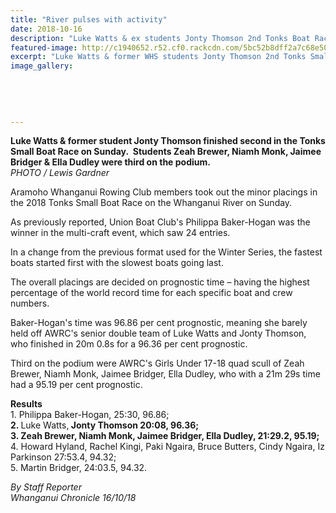 ```yaml
---
title: "River pulses with activity"
date: 2018-10-16
description: "Luke Watts & ex students Jonty Thomson 2nd Tonks Boat Race. Zeah Brewer, Niamh Monk, Jaimee Bridger & Ella Dudley 3rd..."
featured-image: http://c1940652.r52.cf0.rackcdn.com/5bc52b8dff2a7c68e50003a6/Luke-Watts--Jonty-Thomson-Chron-16-oct.jpg
excerpt: "Luke Watts & former WHS students Jonty Thomson 2nd Tonks Small Boat Race. WHS students Zeah Brewer, Niamh Monk, Jaimee Bridger & Ella Dudley were 3rd."
image_gallery:
    
    
    
    
    
---
```


<p><span><strong>Luke Watts &amp; former student Jonty Thomson finished second in the Tonks Small Boat Race on Sunday.&nbsp; Students&nbsp;Zeah Brewer, Niamh Monk, Jaimee Bridger &amp; Ella Dudley were third on the podium.</strong><br /></span><em>PHOTO / Lewis Gardner</em></p>
<p class="element element-paragraph">Aramoho Whanganui Rowing Club members took out the minor placings in the 2018 Tonks Small Boat Race on the Whanganui River on Sunday.</p>
<p class="element element-paragraph">As previously reported, Union Boat Club's Philippa Baker-Hogan was the winner in the multi-craft event, which saw 24 entries.</p>
<p class="element element-paragraph">In a change from the previous format used for the Winter Series, the fastest boats started first with the slowest boats going last.</p>
<p class="element element-paragraph">The overall placings are decided on prognostic time &ndash; having the highest percentage of the world record time for each specific boat and crew numbers.</p>
<p class="element element-paragraph">Baker-Hogan's time was 96.86 per cent prognostic, meaning she barely held off AWRC's senior double team of Luke Watts and Jonty Thomson, who finished in 20m 0.8s for a 96.36 per cent prognostic.</p>
<p class="element element-paragraph">Third on the podium were AWRC's Girls Under 17-18 quad scull of Zeah Brewer, Niamh Monk, Jaimee Bridger, Ella Dudley, who with a 21m 29s time had a 95.19 per cent prognostic.</p>
<p class="element element-paragraph"><strong>Results</strong><br />1. Philippa Baker-Hogan, 25:30, 96.86;<strong> <br />2. </strong>Luke Watts,<strong> Jonty Thomson 20:08, 96.36; <br />3. Zeah Brewer, Niamh Monk, Jaimee Bridger, Ella Dudley, 21:29.2, 95.19;</strong> <br />4. Howard Hyland, Rachel Kingi, Paki Ngaira, Bruce Butters, Cindy Ngaira, Iz Parkinson 27:53.4, 94.32; <br />5. Martin Bridger, 24:03.5, 94.32.</p>
<p class="element element-paragraph"><em>By Staff Reporter</em><br /><em>Whanganui Chronicle 16/10/18</em></p>


